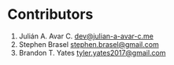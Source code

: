 # Contributors

1. Julián A. Avar C. <dev@julian-a-avar-c.me>
2. Stephen Brasel <stephen.brasel@gmail.com>
3. Brandon T. Yates <tyler.yates2017@gmail.com>
